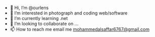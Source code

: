 - 👋 Hi, I’m @ourlens
- 👀 I’m interested in photograph and coding web/software
- 🌱 I’m currently learning .net
- 💞️ I’m looking to collaborate on ...
- 📫 How to reach me email me mohammedalsaffar6767@gmail.com

<!---
ourlens/ourlens is a ✨ special ✨ repository because its `README.md` (this file) appears on your GitHub profile.
You can click the Preview link to take a look at your changes.
--->
